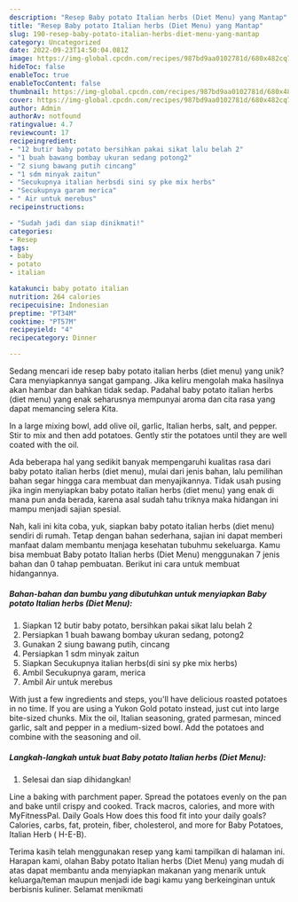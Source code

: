 ```yaml
---
description: "Resep Baby potato Italian herbs (Diet Menu) yang Mantap"
title: "Resep Baby potato Italian herbs (Diet Menu) yang Mantap"
slug: 190-resep-baby-potato-italian-herbs-diet-menu-yang-mantap
category: Uncategorized
date: 2022-09-23T14:50:04.081Z
image: https://img-global.cpcdn.com/recipes/987bd9aa0102781d/680x482cq70/baby-potato-italian-herbs-diet-menu-foto-resep-utama.jpg
hideToc: false
enableToc: true
enableTocContent: false
thumbnail: https://img-global.cpcdn.com/recipes/987bd9aa0102781d/680x482cq70/baby-potato-italian-herbs-diet-menu-foto-resep-utama.jpg
cover: https://img-global.cpcdn.com/recipes/987bd9aa0102781d/680x482cq70/baby-potato-italian-herbs-diet-menu-foto-resep-utama.jpg
author: Admin
authorAv: notfound
ratingvalue: 4.7
reviewcount: 17
recipeingredient:
- "12 butir baby potato bersihkan pakai sikat lalu belah 2"
- "1 buah bawang bombay ukuran sedang potong2"
- "2 siung bawang putih cincang"
- "1 sdm minyak zaitun"
- "Secukupnya italian herbsdi sini sy pke mix herbs"
- "Secukupnya garam merica"
- " Air untuk merebus"
recipeinstructions:

- "Sudah jadi dan siap dinikmati!"
categories:
- Resep
tags:
- baby
- potato
- italian

katakunci: baby potato italian 
nutrition: 264 calories
recipecuisine: Indonesian
preptime: "PT34M"
cooktime: "PT57M"
recipeyield: "4"
recipecategory: Dinner

---
```





Sedang mencari ide resep baby potato italian herbs (diet menu) yang unik? Cara menyiapkannya sangat gampang. Jika keliru mengolah maka hasilnya akan hambar dan bahkan tidak sedap. Padahal baby potato italian herbs (diet menu) yang enak seharusnya mempunyai aroma dan cita rasa yang dapat memancing selera Kita.





In a large mixing bowl, add olive oil, garlic, Italian herbs, salt, and pepper. Stir to mix and then add potatoes. Gently stir the potatoes until they are well coated with the oil.

Ada beberapa hal yang sedikit banyak mempengaruhi kualitas rasa dari baby potato italian herbs (diet menu), mulai dari jenis bahan, lalu pemilihan bahan segar hingga cara membuat dan menyajikannya. Tidak usah pusing jika ingin menyiapkan baby potato italian herbs (diet menu) yang enak di mana pun anda berada, karena asal sudah tahu triknya maka hidangan ini mampu menjadi sajian spesial.






Nah, kali ini kita coba, yuk, siapkan baby potato italian herbs (diet menu) sendiri di rumah. Tetap dengan bahan sederhana, sajian ini dapat memberi manfaat dalam membantu menjaga kesehatan tubuhmu sekeluarga. Kamu bisa membuat Baby potato Italian herbs (Diet Menu) menggunakan 7 jenis bahan dan 0 tahap pembuatan. Berikut ini cara untuk membuat hidangannya.

<!--inarticleads1-->

##### Bahan-bahan dan bumbu yang dibutuhkan untuk menyiapkan Baby potato Italian herbs (Diet Menu):

1. Siapkan 12 butir baby potato, bersihkan pakai sikat lalu belah 2
1. Persiapkan 1 buah bawang bombay ukuran sedang, potong2
1. Gunakan 2 siung bawang putih, cincang
1. Persiapkan 1 sdm minyak zaitun
1. Siapkan Secukupnya italian herbs(di sini sy pke mix herbs)
1. Ambil Secukupnya garam, merica
1. Ambil  Air untuk merebus


With just a few ingredients and steps, you&#39;ll have delicious roasted potatoes in no time. If you are using a Yukon Gold potato instead, just cut into large bite-sized chunks. Mix the oil, Italian seasoning, grated parmesan, minced garlic, salt and pepper in a medium-sized bowl. Add the potatoes and combine with the seasoning and oil. 

<!--inarticleads2-->

##### Langkah-langkah untuk buat Baby potato Italian herbs (Diet Menu):


1. Selesai dan siap dihidangkan!

Line a baking with parchment paper. Spread the potatoes evenly on the pan and bake until crispy and cooked. Track macros, calories, and more with MyFitnessPal. Daily Goals How does this food fit into your daily goals? Calories, carbs, fat, protein, fiber, cholesterol, and more for Baby Potatoes, Italian Herb ( H-E-B). 

Terima kasih telah menggunakan resep yang kami tampilkan di halaman ini. Harapan kami, olahan Baby potato Italian herbs (Diet Menu) yang mudah di atas dapat membantu anda menyiapkan makanan yang menarik untuk keluarga/teman maupun menjadi ide bagi kamu yang berkeinginan untuk berbisnis kuliner. Selamat menikmati
